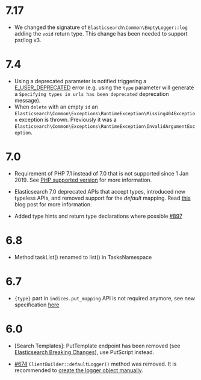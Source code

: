 # 7.17

- We changed the signature of `Elasticsearch\Common\EmptyLogger::log` adding the `void` return type.
  This change has been needed to support psr/log v3.

# 7.4

- Using a deprecated parameter is notified triggering a [E_USER_DEPRECATED](https://www.php.net/manual/en/errorfunc.constants.php)
  error (e.g. using the `type` parameter will generate a `Specifying types in urls has been deprecated`
  deprecation message).
- When `delete` with an empty `id` an `Elasticsearch\Common\Exceptions\RuntimeException\Missing404Exception`
  exception is thrown. Previously it was a `Elasticsearch\Common\Exceptions\RuntimeException\InvalidArgumentException`.

# 7.0

- Requirement of PHP 7.1 instead of 7.0 that is not supported since 1 Jan 2019.
  See [PHP supported version](https://www.php.net/supported-versions.php) for
  more information.

- Elasticsearch 7.0 deprecated APIs that accept types, introduced new typeless
  APIs, and removed support for the _default_ mapping. Read [this](https://www.elastic.co/blog/moving-from-types-to-typeless-apis-in-elasticsearch-7-0)
  blog post for more information.

- Added type hints and return type declarations where possible
  [#897](https://github.com/elastic/elasticsearch-php/pull/897)

# 6.8

- Method taskList() renamed to list() in TasksNamespace

# 6.7

- `{type}` part in `indices.put_mapping` API is not required anymore, see new specification [here](https://github.com/elastic/elasticsearch/blob/v6.7.0/rest-api-spec/src/main/resources/rest-api-spec/api/indices.put_mapping.json)

# 6.0

- [Search Templates]: PutTemplate endpoint has been removed (see [Elasticsearch Breaking Changes](https://www.elastic.co/guide/en/elasticsearch/reference/current/breaking_60_scripting_changes.html#_stored_search_template_apis_removed)),
use PutScript instead.

- [#674](https://github.com/elastic/elasticsearch-php/pull/674) `ClientBuilder::defaultLogger()` method was removed. It is recommended to [create the logger object manually](https://github.com/elastic/elasticsearch-php/blob/master/docs/configuration.asciidoc#enabling-the-logger).
